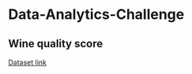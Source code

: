 # Data-Analytics-Challenge

## Wine quality score

[Dataset link](https://archive.ics.uci.edu/dataset/186/wine+quality)